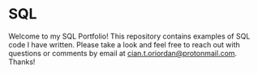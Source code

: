 # SQL
Welcome to my SQL Portfolio!
This repository contains examples of SQL code I have written. Please take a look and feel free to reach out with questions or comments by email at cian.t.oriordan@protonmail.com.
Thanks!
